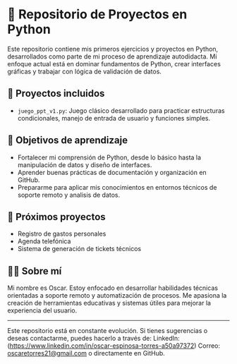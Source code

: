 # 🐍 Repositorio de Proyectos en Python

Este repositorio contiene mis primeros ejercicios y proyectos en Python, desarrollados como parte de mi proceso de aprendizaje autodidacta. Mi enfoque actual está en dominar fundamentos de Python, crear interfaces gráficas y trabajar con lógica de validación de datos.

## 🧠 Proyectos incluidos

- `juego_ppt_v1.py`: Juego clásico desarrollado para practicar estructuras condicionales, manejo de entrada de usuario y funciones simples.

## 🎯 Objetivos de aprendizaje

- Fortalecer mi comprensión de Python, desde lo básico hasta la manipulación de datos y diseño de interfaces.
- Aprender buenas prácticas de documentación y organización en GitHub.
- Prepararme para aplicar mis conocimientos en entornos técnicos de soporte remoto y analisis de datos.

## 📅 Próximos proyectos

- Registro de gastos personales
- Agenda telefónica
- Sistema de generación de tickets técnicos

## 👨‍💻 Sobre mí

Mi nombre es Oscar. Estoy enfocado en desarrollar habilidades técnicas orientadas a soporte remoto y automatización de procesos. Me apasiona la creación de herramientas educativas y sistemas útiles para mejorar la experiencia del usuario.

---

Este repositorio está en constante evolución. Si tienes sugerencias o deseas contactarme, puedes hacerlo a través de:
LinkedIn: (https://www.linkedin.com/in/oscar-espinosa-torres-a50a97372)
Correo: oscaretorres21@gmail.com
o directamente en GitHub.


